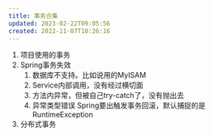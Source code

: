 ```yaml
---
title: 事务合集
updated: 2023-02-22T09:05:56
created: 2022-11-07T10:26:16
---
```


1.  项目使用的事务
2.  Spring事务失效
    1.  数据库不支持。比如说用的MyISAM
    2.  Service内部调用，没有经过横切面
    3.  方法内异常，但被自己try-catch了，没有抛出去
    4.  异常类型错误
Spring要出触发事务回滚，默认捕捉的是RuntimeException
1.  分布式事务
